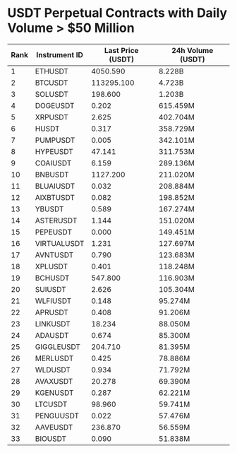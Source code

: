 # USDT Perpetual Contracts with Daily Volume > $50 Million

| Rank | Instrument ID | Last Price (USDT) | 24h Volume (USDT) |
|------|---------------|-------------------|-------------------|
| 1 | ETHUSDT | 4050.590 | 8.228B |
| 2 | BTCUSDT | 113295.100 | 4.723B |
| 3 | SOLUSDT | 198.600 | 1.203B |
| 4 | DOGEUSDT | 0.202 | 615.459M |
| 5 | XRPUSDT | 2.625 | 402.704M |
| 6 | HUSDT | 0.317 | 358.729M |
| 7 | PUMPUSDT | 0.005 | 342.101M |
| 8 | HYPEUSDT | 47.141 | 311.753M |
| 9 | COAIUSDT | 6.159 | 289.136M |
| 10 | BNBUSDT | 1127.200 | 211.020M |
| 11 | BLUAIUSDT | 0.032 | 208.884M |
| 12 | AIXBTUSDT | 0.082 | 198.852M |
| 13 | YBUSDT | 0.589 | 167.274M |
| 14 | ASTERUSDT | 1.144 | 151.020M |
| 15 | PEPEUSDT | 0.000 | 149.451M |
| 16 | VIRTUALUSDT | 1.231 | 127.697M |
| 17 | AVNTUSDT | 0.790 | 123.683M |
| 18 | XPLUSDT | 0.401 | 118.248M |
| 19 | BCHUSDT | 547.800 | 116.903M |
| 20 | SUIUSDT | 2.626 | 105.304M |
| 21 | WLFIUSDT | 0.148 | 95.274M |
| 22 | APRUSDT | 0.408 | 91.206M |
| 23 | LINKUSDT | 18.234 | 88.050M |
| 24 | ADAUSDT | 0.674 | 85.300M |
| 25 | GIGGLEUSDT | 204.710 | 81.395M |
| 26 | MERLUSDT | 0.425 | 78.886M |
| 27 | WLDUSDT | 0.934 | 71.792M |
| 28 | AVAXUSDT | 20.278 | 69.390M |
| 29 | KGENUSDT | 0.287 | 62.221M |
| 30 | LTCUSDT | 98.960 | 59.741M |
| 31 | PENGUUSDT | 0.022 | 57.476M |
| 32 | AAVEUSDT | 236.870 | 56.559M |
| 33 | BIOUSDT | 0.090 | 51.838M |
